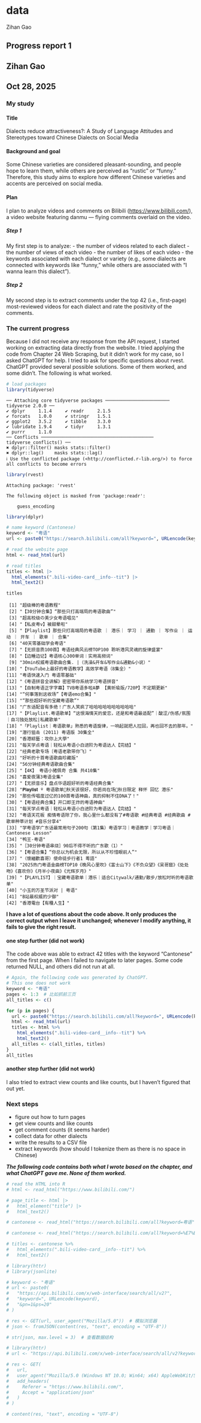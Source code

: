 # data
Zihan Gao

## Progress report 1

## Zihan Gao

## Oct 28, 2025

### My study

#### Title

Dialects reduce attractiveness?: A Study of Language Attitudes and
Stereotypes toward Chinese Dialects on Social Media

#### Background and goal

Some Chinese varieties are considered pleasant-sounding, and people hope
to learn them, while others are perceived as “rustic” or “funny.”
Therefore, this study aims to explore how different Chinese varieties
and accents are perceived on social media.

#### Plan

I plan to analyze videos and comments on Bilibili
(https://www.bilibili.com/), a video website featuring danmu — flying
comments overlaid on the video.

##### Step 1

My first step is to analyze: - the number of videos related to each
dialect - the number of views of each video - the number of likes of
each video - the keywords associated with each dialect or variety (e.g.,
some dialects are connected with keywords like “funny,” while others are
associated with “I wanna learn this dialect”).

##### Step 2

My second step is to extract comments under the top 42 (i.e.,
first-page) most-reviewed videos for each dialect and rate the
positivity of the comments.

### The current progress

Because I did not receive any response from the API request, I started
working on extracting data directly from the website. I tried applying
the code from Chapter 24 Web Scraping, but it didn’t work for my case,
so I asked ChatGPT for help. I tried to ask for specific questions about
rvest. ChatGPT provided several possible solutions. Some of them worked,
and some didn’t. The following is what worked.

``` r
# load packages
library(tidyverse)
```

    ── Attaching core tidyverse packages ──────────────────────── tidyverse 2.0.0 ──
    ✔ dplyr     1.1.4     ✔ readr     2.1.5
    ✔ forcats   1.0.0     ✔ stringr   1.5.1
    ✔ ggplot2   3.5.2     ✔ tibble    3.3.0
    ✔ lubridate 1.9.4     ✔ tidyr     1.3.1
    ✔ purrr     1.1.0     
    ── Conflicts ────────────────────────────────────────── tidyverse_conflicts() ──
    ✖ dplyr::filter() masks stats::filter()
    ✖ dplyr::lag()    masks stats::lag()
    ℹ Use the conflicted package (<http://conflicted.r-lib.org/>) to force all conflicts to become errors

``` r
library(rvest)
```


    Attaching package: 'rvest'

    The following object is masked from 'package:readr':

        guess_encoding

``` r
library(dplyr)

# name keyword (Cantonese)
keyword <- "粤语"
url <- paste0("https://search.bilibili.com/all?keyword=", URLencode(keyword))

# read the website page
html <- read_html(url)

# read titles
titles <- html |> 
  html_elements(".bili-video-card__info--tit") |>
  html_text2()

titles
```

     [1] "超级棒的粤语教程"                                                                                                     
     [2] "【30分钟合集】“那些只打高端局的粤语歌曲”"                                                                             
     [3] "超高校级の美少女粤语唱见"                                                                                             
     [4] "【私皮粤v】被甜晕啦"                                                                                                  
     [5] "【Playlist】那些只打高端局的粤语歌 ｜ 港乐｜ 学习 ｜ 通勤 ｜ 写作业 ｜ 运动 ｜ 开车 ｜ 歌单 ｜ 合集"                  
     [6] "40天零基础学会粤语"                                                                                                   
     [7] "【无损音质100首】粤语经典风云榜TOP100 聆听港风灵魂的旋律盛宴"                                                         
     [8] "【边睡边记】粤语核心300单词︱实用高频词"                                                                              
     [9] "30min权威粤语歌曲合集. |（洗澡&开车&写作业&通勤&小说）"                                                               
    [10] "【YouTube上最好的粤语教学】高效学粤语（8集全）"                                                                       
    [11] "粤语快速入门 粤语零基础"                                                                                              
    [12] "《粤语拼音全讲解》密密带你系统学习粤语拼音"                                                                           
    [13] "【自制粤语正字字幕】TVB粤语多啦A夢 【黄昕瑜版/720P】不定期更新"                                                       
    [14] "“何事落到这收场”【粤语emo合集】"                                                                                      
    [15] "“那些超好听的宝藏粤语歌”"                                                                                             
    [16] "广东话配音有多绝！广东人笑疯了哈哈哈哈哈哈哈哈哈哈"                                                                   
    [17] "【Playlist.粤语歌单】“这恨海情天的爱恋，还是和粤语最适配”｜酸涩/伤感/氛围｜自习独处放松|私藏歌单"                     
    [18] "「Playlist｜粤语歌单」熟悉的粤语旋律，一响起就把人拉回，再也回不去的那年。"                                           
    [19] "潜行狙击 (2011) 粤语版 30集全"                                                                                        
    [20] "香港綜藝：攻你上大學"                                                                                                 
    [21] "每天学点粤语｜轻松从粤语小白进阶为粤语达人【完结】"                                                                   
    [22] "经典老歌专场〔粤语老歌带你飞〕"                                                                                       
    [23] "好听的十首粤语歌曲珍藏版"                                                                                             
    [24] "56分钟经典粤语歌曲合集"                                                                                               
    [25] "【4K】 粤语小猪佩奇 合集 共410集"                                                                                     
    [26] "喜爱夜蒲3粤语全集"                                                                                                    
    [27] "【无损音乐】盘点华语超好听的粤语经典合集"                                                                             
    [28] "𝐏𝐥𝐚𝐲𝐥𝐢𝐬𝐭 º 粤语歌单🎵秋天该很好，你若尚在场🍂秋日限定 释怀 回忆 港乐"                                                 
    [29] "那些传唱度过亿的100首粤语神曲，真的抑制不住DNA了！"                                                                   
    [30] "【粤语经典合集】开口即王炸的粤语神曲"                                                                                 
    [31] "每天学点粤语｜轻松从粤语小白进阶为粤语达人【完结】"                                                                   
    [32] "粤语天花板 痴情粤语除了你，我心里什么都没有了#粤语歌 #经典粤语 #经典歌曲 #歌单种草计划 #音乐分享4"                    
    [33] "学粤语学广东话最常用句子200句（第1集）粤语学习｜粤语教学｜学习粤语｜Cantonese Lesson"                                 
    [34] "鸭王-粤语"                                                                                                            
    [35] "［30分钟粤语串烧］90后不得不听的广东歌（1）"                                                                          
    [36] "【粤语合集】“你总以为机会无限，所以从不珍惜眼前人”"                                                                   
    [37] "（懷緬歡喜哥）使命徒步行者1 粵語"                                                                                     
    [38] "2025热门粤语金曲榜TOP10《晚风心里吹》《富士山下》《不负众望》《吴哥窟》《处处吻》《喜欢你》《月半小夜曲》《光辉岁月》"
    [39] "【PLAYLIST】｜宝藏粤语歌单｜港乐｜适合Citywalk/通勤/散步/放松时听的粤语歌单"                                          
    [40] "小玉的万圣节派对 | 粤语"                                                                                              
    [41] "B站最权威的少御"                                                                                                      
    [42] "香港電台【有種人生】"                                                                                                 

**I have a lot of questions about the code above. It only produces the
correct output when I leave it unchanged; whenever I modify anything, it
fails to give the right result.**

#### one step further (did not work)

The code above was able to extract 42 titles with the keyword
“Cantonese” from the first page. When I failed to navigate to later
pages. Some code returned NULL, and others did not run at all.

``` r
# Again, the following code was generated by ChatGPT.
# This one does not work
keyword <- "粤语"
pages <- 1:3  # 比如抓前三页
all_titles <- c()

for (p in pages) {
  url <- paste0("https://search.bilibili.com/all?keyword=", URLencode(keyword), "&page=", p)
  html <- read_html(url)
  titles <- html %>%
    html_elements(".bili-video-card__info--tit") %>%
    html_text2()
  all_titles <- c(all_titles, titles)
}
all_titles
```

#### another step further (did not work)

I also tried to extract view counts and like counts, but I haven’t
figured that out yet.

### Next steps

- figure out how to turn pages
- get view counts and like counts
- get comment counts (it seems harder)
- collect data for other dialects
- write the results to a CSV file
- extract keywords (how should I tokenize them as there is no space in
  Chinese)

***The following code contains both what I wrote based on the chapter,
and what ChatGPT gave me. None of them worked.***

``` r
# read the HTML into R
# html <- read_html("https://www.bilibili.com/")
```

``` r
# page_title <- html |> 
#   html_element("title") |> 
#   html_text2()
```

``` r
# cantonese <- read_html("https://search.bilibili.com/all?keyword=粤语")

# cantonese <- read_html("https://search.bilibili.com/all?keyword=%E7%B2%A4%E8%AF%AD&from_source=webtop_search&spm_id_from=333.1007&search_source=5")
```

``` r
# titles <- cantonese %>%
#   html_elements(".bili-video-card__info--tit") %>%
#   html_text2()
```

``` r
# library(httr)
# library(jsonlite)

# keyword <- "粤语"
# url <- paste0(
#   "https://api.bilibili.com/x/web-interface/search/all/v2?",
#   "keyword=", URLencode(keyword),
#   "&pn=1&ps=20"
# )

# res <- GET(url, user_agent("Mozilla/5.0"))  # 模拟浏览器
# json <- fromJSON(content(res, "text", encoding = "UTF-8"))

# str(json, max.level = 3)  # 查看数据结构
```

``` r
# library(httr)
# url <- "https://api.bilibili.com/x/web-interface/search/all/v2?keyword=粤语&pn=1&ps=20"

# res <- GET(
#   url,
#   user_agent("Mozilla/5.0 (Windows NT 10.0; Win64; x64) AppleWebKit/537.36 (KHTML, like Gecko) Chrome/141.0.0.0 Safari/537.36"),
#   add_headers(
#     Referer = "https://www.bilibili.com/",
#     Accept = "application/json"
#   )
# )

# content(res, "text", encoding = "UTF-8")
```
